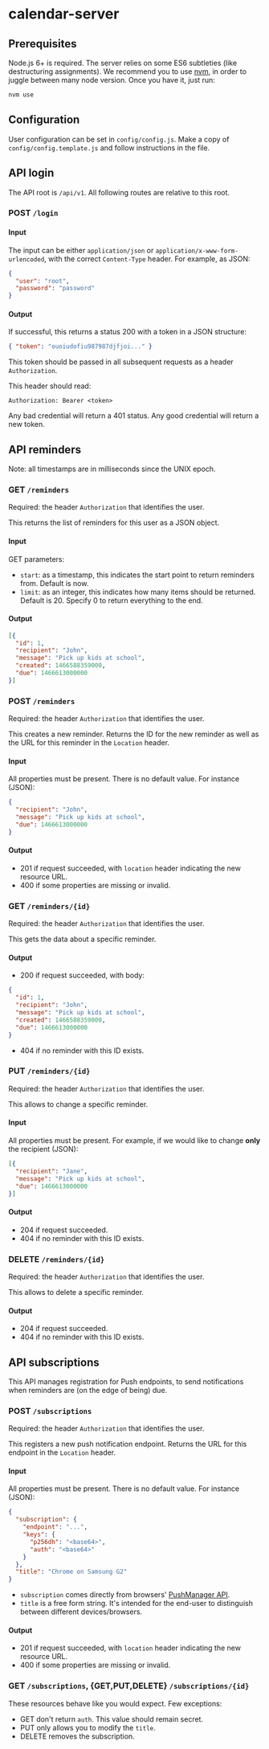 # calendar-server

## Prerequisites

Node.js 6+ is required. The server relies on some ES6 subtleties (like destructuring assignments).
We recommend you to use [nvm](https://github.com/creationix/nvm), in order to juggle between many node version. Once you have it, just run:
```sh
nvm use
```

## Configuration

User configuration can be set in `config/config.js`. Make a copy of `config/config.template.js` and follow instructions in the file.


## API login

The API root is `/api/v1`. All following routes are relative to this root.

### POST `/login`

#### Input
The input can be either
`application/json` or `application/x-www-form-urlencoded`, with the correct `Content-Type` header. For example, as JSON:
```json
{
  "user": "root",
  "password": "password"
}
```

#### Output

If successful, this returns a status 200 with a token in a JSON structure:
```json
{ "token": "ouoiudofiu987987djfjoi..." }
```

This token should be passed in all subsequent requests as a header `Authorization`.

This header should read:
```
Authorization: Bearer <token>
```

Any bad credential will return a 401 status.
Any good credential will return a new token.

## API reminders

Note: all timestamps are in milliseconds since the UNIX epoch.

### GET `/reminders`

Required: the header `Authorization` that identifies the user.

This returns the list of reminders for this user as a JSON object.

#### Input
GET parameters:
* `start`: as a timestamp, this indicates the start point to return reminders
  from. Default is now.
* `limit`: as an integer, this indicates how many items should be returned.
  Default is 20. Specify 0 to return everything to the end.

#### Output
```json
[{
  "id": 1,
  "recipient": "John",
  "message": "Pick up kids at school",
  "created": 1466588359000,
  "due": 1466613000000
}]
```

### POST `/reminders`

Required: the header `Authorization` that identifies the user.

This creates a new reminder. Returns the ID for the new reminder as well as the
URL for this reminder in the `Location` header.

#### Input

All properties must be present. There is no default value. For instance (JSON):
```json
{
  "recipient": "John",
  "message": "Pick up kids at school",
  "due": 1466613000000
}
```

#### Output
* 201 if request succeeded, with `location` header indicating the new resource URL.
* 400 if some properties are missing or invalid.

### GET `/reminders/{id}`

Required: the header `Authorization` that identifies the user.

This gets the data about a specific reminder.

#### Output

* 200 if request succeeded, with body:
```json
{
  "id": 1,
  "recipient": "John",
  "message": "Pick up kids at school",
  "created": 1466588359000,
  "due": 1466613000000
}
```
* 404 if no reminder with this ID exists.

### PUT `/reminders/{id}`

Required: the header `Authorization` that identifies the user.

This allows to change a specific reminder.

#### Input
All properties must be present. For example, if we would like to change **only** the recipient (JSON):
```json
[{
  "recipient": "Jane",
  "message": "Pick up kids at school",
  "due": 1466613000000
}]
```

#### Output

* 204 if request succeeded.
* 404 if no reminder with this ID exists.

### DELETE `/reminders/{id}`

Required: the header `Authorization` that identifies the user.

This allows to delete a specific reminder.

#### Output

* 204 if request succeeded.
* 404 if no reminder with this ID exists.

## API subscriptions

This API manages registration for Push endpoints, to send notifications when
reminders are (on the edge of being) due.

### POST `/subscriptions`

Required: the header `Authorization` that identifies the user.

This registers a new push notification endpoint. Returns the
URL for this endpoint in the `Location` header.

#### Input

All properties must be present. There is no default value. For instance (JSON):
```json
{
  "subscription": {
    "endpoint": "...",
    "keys": {
      "p256dh": "<base64>",
      "auth": "<base64>"
    }
  },
  "title": "Chrome on Samsung G2"
}
```

* `subscription` comes directly from browsers' [PushManager API](https://developer.mozilla.org/en-US/docs/Web/API/PushManager).
* `title` is a free form string. It's intended for the end-user to distinguish between different devices/browsers.

#### Output
* 201 if request succeeded, with `location` header indicating the new resource URL.
* 400 if some properties are missing or invalid.

### GET `/subscriptions`, {GET,PUT,DELETE} `/subscriptions/{id}`
These resources behave like you would expect. Few exceptions:
* GET don't return `auth`. This value should remain secret.
* PUT only allows you to modify the `title`.
* DELETE removes the subscription.
